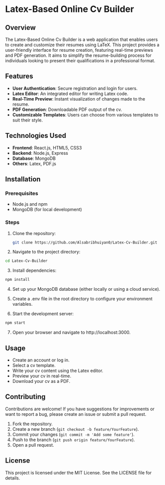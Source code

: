# Latex-Based Online Cv Builder

## Overview

The Latex-Based Online Cv Builder is a web application that enables users to create and customize their resumes using LaTeX. This project provides a user-friendly interface for resume creation, featuring real-time previews and PDF generation. It aims to simplify the resume-building process for individuals looking to present their qualifications in a professional format.

## Features

- **User Authentication**: Secure registration and login for users.
- **Latex Editor**: An integrated editor for writing Latex code.
- **Real-Time Preview**: Instant visualization of changes made to the resume.
- **PDF Generation**: Downloadable PDF output of the cv.
- **Customizable Templates**: Users can choose from various templates to suit their style.

## Technologies Used

- **Frontend**: React.js, HTML5, CSS3
- **Backend**: Node.js, Express
- **Database**: MongoDB
- **Others**: Latex, PDF.js

## Installation

### Prerequisites

- Node.js and npm
- MongoDB (for local development)

### Steps

1. Clone the repository:

   ```bash
   git clone https://github.com/Alsabribhuiyan0/Latex-Cv-Builder.git
   ```
2. Navigate to the project directory:

  ```bash
  cd Latex-Cv-Builder
  ```
3. Install dependencies:
  ```bash
  npm install
```

4. Set up your MongoDB database (either locally or using a cloud service).

5. Create a .env file in the root directory to configure your environment variables.

6. Start the development server:
```bash
npm start
```
7. Open your browser and navigate to http://localhost:3000.

## Usage

- Create an account or log in.
- Select a cv template.
- Write your cv content using the Latex editor.
- Preview your cv in real-time.
- Download your cv as a PDF.

## Contributing

Contributions are welcome! If you have suggestions for improvements or want to report a bug, please create an issue or submit a pull request.

1. Fork the repository.
2. Create a new branch (`git checkout -b feature/YourFeature`).
3. Commit your changes (`git commit -m 'Add some feature'`).
4. Push to the branch (`git push origin feature/YourFeature`).
5. Open a pull request.

## License

This project is licensed under the MIT License. See the LICENSE file for details.


